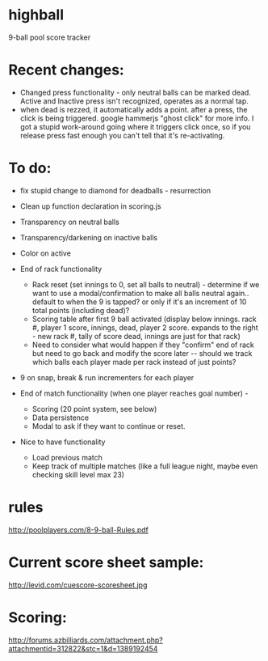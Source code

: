 # highball
9-ball pool score tracker

# Recent changes:
 - Changed press functionality - only neutral balls can be marked dead. Active and Inactive press isn't recognized, operates as a normal tap.
- when dead is rezzed, it automatically adds a point. after a press, the click is being triggered. google hammerjs "ghost click" for more info. I got a stupid work-around going where it triggers click once, so if you release press fast enough you can't tell  that it's re-activating.

# To do:
- fix stupid change to diamond for deadballs - resurrection
- Clean up function declaration in scoring.js
- Transparency on neutral balls
- Transparency/darkening on inactive balls
- Color on active 
- End of rack functionality
    - Rack reset (set innings to 0, set all balls to neutral) - determine if we want to use a modal/confirmation to make all balls neutral again.. default to when the 9 is tapped? or only if it's an increment of 10 total points (including dead)?
    - Scoring table after first 9 ball activated (display below innings. rack #, player 1 score, innings, dead, player 2 score. expands to the right - new rack #, tally of score dead, innings are just for that rack)
    - Need to consider what would happen if they "confirm" end of rack but need to go back and modify the score later -- should we track which balls each player made per rack instead of just points?
- 9 on snap, break & run incrementers for each player
- End of match functionality (when one player reaches goal number) - 
    - Scoring (20 point system, see below)
    - Data persistence
    - Modal to ask if they want to continue or reset.


- Nice to have functionality
    - Load previous match
    - Keep track of multiple matches (like a full league night, maybe even checking skill level max 23)

# rules
http://poolplayers.com/8-9-ball-Rules.pdf

# Current score sheet sample:
http://levid.com/cuescore-scoresheet.jpg

# Scoring:
http://forums.azbilliards.com/attachment.php?attachmentid=312822&stc=1&d=1389192454


